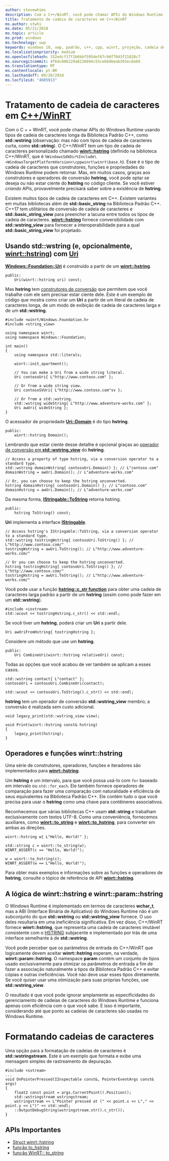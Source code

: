 ```yaml
---
author: stevewhims
description: Com o C++/WinRT, você pode chamar APIs do Windows Runtime usando tipos de cadeia de caracteres longa C++ padrão ou usar o tipo winrt::hstring.
title: Tratamento de cadeia de caracteres em C++/WinRT
ms.author: stwhi
ms.date: 05/21/2018
ms.topic: article
ms.prod: windows
ms.technology: uwp
keywords: windows 10, uwp, padrão, c++, cpp, winrt, projeção, cadeia de caracteres
ms.localizationpriority: medium
ms.openlocfilehash: 332edcf17f2b6bbf595def67c9df7043f21828c7
ms.sourcegitcommit: 4f6dc806229a8226894c55ceb6d6eab391ec8ab6
ms.translationtype: MT
ms.contentlocale: pt-BR
ms.lasthandoff: 09/20/2018
ms.locfileid: "4085913"
---
```

# <a name="string-handling-in-cwinrtwindowsuwpcpp-and-winrt-apisintro-to-using-cpp-with-winrt"></a>Tratamento de cadeia de caracteres em [C++/WinRT](/windows/uwp/cpp-and-winrt-apis/intro-to-using-cpp-with-winrt)
Com o C + + WinRT, você pode chamar APIs do Windows Runtime usando tipos de cadeia de caracteres longa da Biblioteca Padrão C++, como **std::wstring** (observação: mas não com tipos de cadeia de caracteres curta, como **std::string**). O C++/WinRT tem um tipo de cadeia de caracteres personalizado chamado [**winrt::hstring**](/uwp/cpp-ref-for-winrt/hstring) (definido na biblioteca C++/WinRT, que é `%WindowsSdkDir%Include\<WindowsTargetPlatformVersion>\cppwinrt\winrt\base.h`). Esse é o tipo de cadeia de caracteres que construtores, funções e propriedades do Windows Runtime podem retornar. Mas, em muitos casos, graças aos construtores e operadores de conversão **hstring**, você pode optar se deseja ou não estar ciente do **hstring** no código cliente. Se você estiver *criando* APIs, provavelmente precisará saber sobre a existência de **hstring**.

Existem muitos tipos de cadeia de caracteres em C++. Existem variantes em muitas bibliotecas além de **std::basic_string** na Biblioteca Padrão C++. C++17 tem utilitários de conversão de cadeia de caracteres e **std::basic_string_view** para preencher a lacuna entre todos os tipos de cadeia de caracteres.  [**winrt::hstring**](/uwp/cpp-ref-for-winrt/hstring) fornece conversibilidade com **std::wstring_view** para fornecer a interoperabilidade para a qual **std::basic_string_view** foi projetado.

## <a name="using-stdwstring-and-optionally-winrthstringuwpcpp-ref-for-winrthstring-with-uriuwpapiwindowsfoundationuri"></a>Usando **std::wstring** (e, opcionalmente, [**winrt::hstring**](/uwp/cpp-ref-for-winrt/hstring)) com [**Uri**](/uwp/api/windows.foundation.uri)
[**Windows::Foundation::Uri**](/uwp/api/windows.foundation.uri) é construído a partir de um [**winrt::hstring**](/uwp/cpp-ref-for-winrt/hstring).

```cppwinrt
public:
    Uri(winrt::hstring uri) const;
```

Mas **hstring** tem [construtores de conversão](/uwp/api/windows.foundation.uri#hstringhstring-constructor) que permitem que você trabalhe com ele sem precisar estar ciente dele. Este é um exemplo de código que mostra como criar um **Uri** a partir de um literal de cadeia de caracteres longa, de um modo de exibição de cadeia de caracteres larga e de um **std::wstring**.

```cppwinrt
#include <winrt/Windows.Foundation.h>
#include <string_view>

using namespace winrt;
using namespace Windows::Foundation;

int main()
{
    using namespace std::literals;

    winrt::init_apartment();

    // You can make a Uri from a wide string literal.
    Uri contosoUri{ L"http://www.contoso.com" };

    // Or from a wide string view.
    Uri contosoSVUri{ L"http://www.contoso.com"sv };

    // Or from a std::wstring.
    std::wstring wideString{ L"http://www.adventure-works.com" };
    Uri awUri{ wideString };
}
```

O acessador de propriedade [**Uri::Domain**](https://docs.microsoft.com/uwp/api/windows.foundation.uri.Domain) é do tipo **hstring**.

```cppwinrt
public:
    winrt::hstring Domain();
```

Lembrando que estar ciente desse detalhe é opcional graças ao [operador de conversão em **std::wstring_view**](/uwp/api/hstring#hstringoperator-stdwstringview) do **hstring**.

```cppwinrt
// Access a property of type hstring, via a conversion operator to a standard type.
std::wstring domainWstring{ contosoUri.Domain() }; // L"contoso.com"
domainWstring = awUri.Domain(); // L"adventure-works.com"

// Or, you can choose to keep the hstring unconverted.
hstring domainHstring{ contosoUri.Domain() }; // L"contoso.com"
domainHstring = awUri.Domain(); // L"adventure-works.com"
```

Da mesma forma, [**IStringable::ToString**](https://msdn.microsoft.com/library/windows/desktop/dn302136) retorna hstring.

```cppwinrt
public:
    hstring ToString() const;
```

**Uri** implementa a interface [**IStringable**](https://msdn.microsoft.com/library/windows/desktop/dn302135).

```cppwinrt
// Access hstring's IStringable::ToString, via a conversion operator to a standard type.
std::wstring tostringWstring{ contosoUri.ToString() }; // L"http://www.contoso.com/"
tostringWstring = awUri.ToString(); // L"http://www.adventure-works.com/"

// Or you can choose to keep the hstring unconverted.
hstring tostringHstring{ contosoUri.ToString() }; // L"http://www.contoso.com/"
tostringHstring = awUri.ToString(); // L"http://www.adventure-works.com/"
```

Você pode usar a função [**hstring::c_str function**](/uwp/api/windows.foundation.uri#hstringcstr-function) para obter uma cadeia de caracteres larga padrão a partir de um **hstring** (assim como pode fazer em um **std::wstring**).

```cppwinrt
#include <iostream>
std::wcout << tostringHstring.c_str() << std::endl;
```
Se você tiver um **hstring**, poderá criar um **Uri** a partir dele.

```cppwinrt
Uri awUriFromHstring{ tostringHstring };
```

Considere um método que use um **hstring**.

```cppwinrt
public:
    Uri CombineUri(winrt::hstring relativeUri) const;
```

Todas as opções que você acabou de ver também se aplicam a esses casos.

```cppwinrt
std::wstring contact{ L"contact" };
contosoUri = contosoUri.CombineUri(contact);
    
std::wcout << contosoUri.ToString().c_str() << std::endl;
```

**hstring** tem um operador de conversão **std::wstring_view** membro; a conversão é realizada sem custo adicional.

```cppwinrt
void legacy_print(std::wstring_view view);

void Print(winrt::hstring const& hstring)
{
    legacy_print(hstring);
}
```

## <a name="winrthstring-functions-and-operators"></a>Operadores e funções **winrt::hstring**
Uma série de construtores, operadores, funções e iteradores são implementados para [**winrt::hstring**](/uwp/cpp-ref-for-winrt/hstring).

Um **hstring** é um intervalo, para que você possa usá-lo com `for` baseado em intervalo ou `std::for_each`. Ele também fornece operadores de comparação para fazer uma comparação com naturalidade e eficiência de seus equivalentes na Biblioteca Padrão C++. Ele contém tudo o que você precisa para usar o **hstring** como uma chave para contêineres associativos.

Reconhecemos que várias bibliotecas C++ usam **std::string** e trabalham exclusivamente com textos UTF-8. Como uma conveniência, fornecemos auxiliares, como [**winrt::to_string**](/uwp/cpp-ref-for-winrt/to-string) e [**winrt::to_hstring**](/uwp/cpp-ref-for-winrt/to-hstring), para converter em ambas as direções.

```cppwinrt
winrt::hstring w{ L"Hello, World!" };

std::string c = winrt::to_string(w);
WINRT_ASSERT(c == "Hello, World!");

w = winrt::to_hstring(c);
WINRT_ASSERT(w == L"Hello, World!");
```

Para obter mais exemplos e informações sobre as funções e operadores de **hstring**, consulte o tópico de referência de API [**winrt::hstring**](/uwp/cpp-ref-for-winrt/hstring).

## <a name="the-rationale-for-winrthstring-and-winrtparamhstring"></a>A lógica de **winrt::hstring** e **winrt::param::hstring**
O Windows Runtime é implementado em termos de caracteres **wchar_t**, mas a ABI (Interface Binária de Aplicativo) do Windows Runtime não é um subconjunto do que **std::wstring** ou **std::wstring_view** fornece. O uso deles resultaria em uma ineficiência significativa. Em vez disso, C++/WinRT fornece **winrt::hstring**, que representa uma cadeia de caracteres imutável consistente com o [HSTRING](https://msdn.microsoft.com/library/windows/desktop/br205775) subjacente e implementado por trás de uma interface semelhante à de **std::wstring**. 

Você pode perceber que os parâmetros de entrada do C++/WinRT que logicamente devem aceitar **winrt::hstring** esperam, na verdade, **winrt::param::hstring**. O namespace **param** contém um conjunto de tipos usado exclusivamente para otimizar os parâmetros de entrada a fim de fazer a associação naturalmente a tipos da Biblioteca Padrão C++ e evitar cópias e outras ineficiências. Você não deve usar esses tipos diretamente. Se você quiser usar uma otimização para suas próprias funções, use **std::wstring_view**.

O resultado é que você pode ignorar amplamente as especificidades do gerenciamento de cadeias de caracteres do Windows Runtime e funciona apenas com eficiência com o que você sabe. E isso é importante, considerando até que ponto as cadeias de caracteres são usadas no Windows Runtime.

# <a name="formatting-strings"></a>Formatando cadeias de caracteres
Uma opção para a formatação de cadeias de caracteres é **std::wstringstream**. Este é um exemplo que formata e exibe uma mensagem simples de rastreamento de depuração.

```cppwinrt
#include <sstream>
...
void OnPointerPressed(IInspectable const&, PointerEventArgs const& args)
{
    float2 const point = args.CurrentPoint().Position();
    std::wstringstream wstringstream;
    wstringstream << L"Pointer pressed at (" << point.x << L"," << point.y << L")" << std::endl;
    ::OutputDebugString(wstringstream.str().c_str());
}
```

## <a name="important-apis"></a>APIs Importantes
* [Struct winrt::hstring](/uwp/cpp-ref-for-winrt/hstring)
* [função to_hstring](/uwp/cpp-ref-for-winrt/to-hstring)
* [função WinRT:: to_string](/uwp/cpp-ref-for-winrt/to-string)
